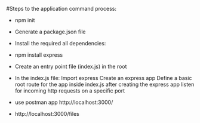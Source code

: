 #Steps to the application command process:

- npm init

- Generate a package.json file

- Install the required all dependencies:

- npm install express

- Create an entry point file (index.js) in the root

-  In the index.js file: Import express Create an express app Define a basic root route for the app inside index.js after creating the express app listen for incoming http requests on a specific port

- use postman app http://localhost:3000/

- http://localhost:3000/files

